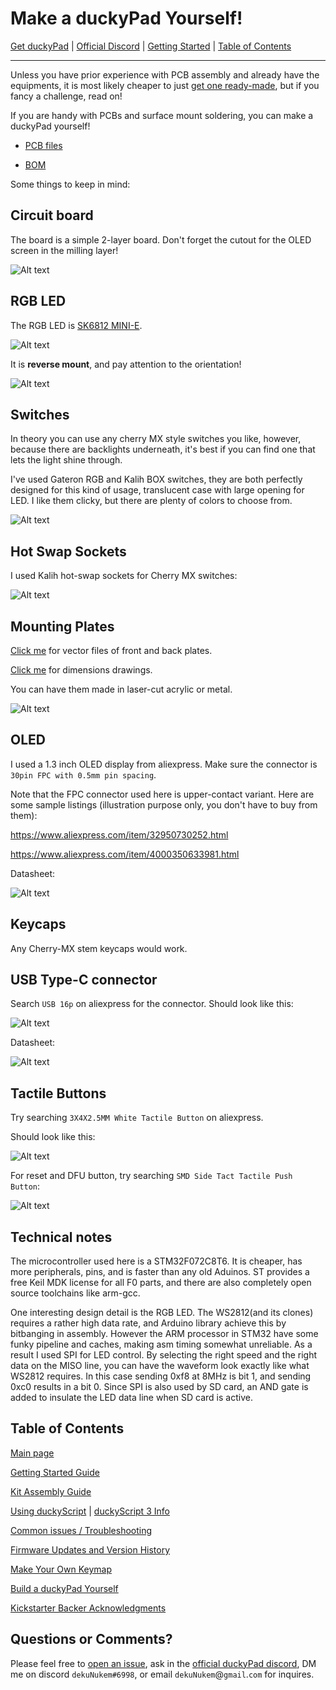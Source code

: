 # Make a duckyPad Yourself!

[Get duckyPad](https://www.tindie.com/products/21984/) | [Official Discord](https://discord.gg/4sJCBx5) | [Getting Started](getting_started.md) | [Table of Contents](#table-of-contents)

------

Unless you have prior experience with PCB assembly and already have the equipments, it is most likely cheaper to just [get one ready-made](https://www.tindie.com/products/21984/), but if you fancy a challenge, read on!

If you are handy with PCBs and surface mount soldering, you can make a duckyPad yourself!

* [PCB files](pcb)

* [BOM](https://docs.google.com/spreadsheets/d/e/2PACX-1vT7gMnYGDWy0Lo6eYjwrsN8QOGCtDGLZ2JMhllytPXIBBvnaAoaImIb5qIXtS9drMGxFIuWi2RhF3QB/pubhtml)

Some things to keep in mind:

## Circuit board

The board is a simple 2-layer board. Don't forget the cutout for the OLED screen in the milling layer!

![Alt text](resources/pics/pcb_frontback.jpg)

## RGB LED

The RGB LED is [SK6812 MINI-E](https://hackaday.com/2020/01/28/new-part-day-sk6812-mini-e-a-hand-solderable-neopixel-compatible-led/). 

![Alt text](resources/pics/led.jpeg)

It is **reverse mount**, and pay attention to the orientation!

![Alt text](resources/pics/rgbled.png)

## Switches

In theory you can use any cherry MX style switches you like, however, because there are backlights underneath, it's best if you can find one that lets the light shine through.

I've used Gateron RGB and Kalih BOX switches, they are both perfectly designed for this kind of usage, translucent case with large opening for LED. I like them clicky, but there are plenty of colors to choose from.

![Alt text](resources/pics/gateron.jpg)

## Hot Swap Sockets

I used Kalih hot-swap sockets for Cherry MX switches:

![Alt text](resources/pics/socket.jpeg)

## Mounting Plates

[Click me](pcb/plates) for vector files of front and back plates.

[Click me](resources/pics/dimensions.png) for dimensions drawings.

You can have them made in laser-cut acrylic or metal.

![Alt text](resources/pics/plate.jpg)

## OLED

I used a 1.3 inch OLED display from aliexpress. Make sure the connector is `30pin FPC with 0.5mm pin spacing`.

Note that the FPC connector used here is upper-contact variant. Here are some sample listings (illustration purpose only, you don't have to buy from them):

https://www.aliexpress.com/item/32950730252.html

https://www.aliexpress.com/item/4000350633981.html

Datasheet:

![Alt text](resources/pics/oled.jpg)

## Keycaps

Any Cherry-MX stem keycaps would work.

## USB Type-C connector

Search `USB 16p` on aliexpress for the connector. Should look like this:

![Alt text](resources/pics/usbc.png)

Datasheet:

![Alt text](resources/pics/usbc_datasheet.jpg)

## Tactile Buttons

Try searching `3X4X2.5MM White Tactile Button` on aliexpress.

Should look like this:

![Alt text](resources/pics/butt.png)

For reset and DFU button, try searching `SMD Side Tact Tactile Push Button`:

![Alt text](resources/pics/sidepush.jpg)


## Technical notes

The microcontroller used here is a STM32F072C8T6. It is cheaper, has more peripherals, pins, and is faster than any old Aduinos. ST provides a free Keil MDK license for all F0 parts, and there are also completely open source toolchains like arm-gcc.

One interesting design detail is the RGB LED. The WS2812(and its clones) requires a rather high data rate, and Arduino library achieve this by bitbanging in assembly. However the ARM processor in STM32 have some funky pipeline and caches, making asm timing somewhat unreliable. As a result I used SPI for LED control. By selecting the right speed and the right data on the MISO line, you can have the waveform look exactly like what WS2812 requires. In this case sending 0xf8 at 8MHz is bit 1, and sending 0xc0 results in a bit 0. Since SPI is also used by SD card, an AND gate is added to insulate the LED data line when SD card is active.

## Table of Contents

[Main page](README.md)

[Getting Started Guide](getting_started.md)

[Kit Assembly Guide](kit_assembly_guide.md)

[Using duckyScript](duckyscript_info.md) | [duckyScript 3 Info](duckyscript3_instructions.md)

[Common issues / Troubleshooting](troubleshooting.md)

[Firmware Updates and Version History](firmware_updates_and_version_history.md)

[Make Your Own Keymap](./keymap_instructions.md)

[Build a duckyPad Yourself](build_it_yourself.md)

[Kickstarter Backer Acknowledgments](kickstarter_backers.md)

## Questions or Comments?

Please feel free to [open an issue](https://github.com/dekuNukem/duckypad/issues), ask in the [official duckyPad discord](https://discord.gg/4sJCBx5), DM me on discord `dekuNukem#6998`, or email `dekuNukem`@`gmail`.`com` for inquires.
